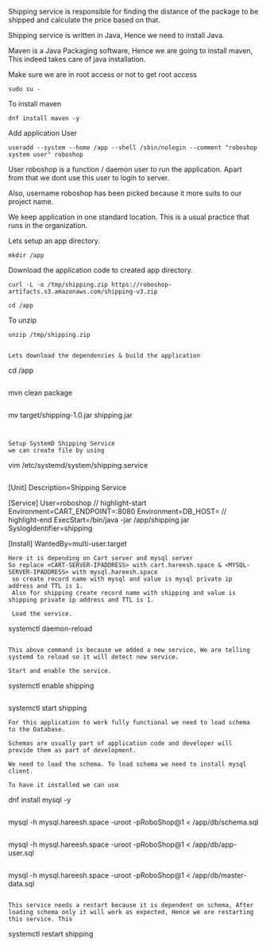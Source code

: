 Shipping service is responsible for finding the distance of the package to be shipped and calculate the price based on that.

Shipping service is written in Java, Hence we need to install Java.

Maven is a Java Packaging software, Hence we are going to install maven, This indeed takes care of java installation.

Make sure we are in root access or not to get root access
 ```
 sudo su -
 ```

 To install maven
 ```
dnf install maven -y
```

Add application User
```
useradd --system --home /app --shell /sbin/nologin --comment "roboshop system user" roboshop
```

User roboshop is a function / daemon user to run the application. Apart from that we dont use this user to login to server.

Also, username roboshop has been picked because it more suits to our project name.

We keep application in one standard location. This is a usual practice that runs in the organization.

Lets setup an app directory.
```
mkdir /app 
```

Download the application code to created app directory.
```
curl -L -o /tmp/shipping.zip https://roboshop-artifacts.s3.amazonaws.com/shipping-v3.zip 
```
```
cd /app
```

To unzip
```
unzip /tmp/shipping.zip
```
```

Lets download the dependencies & build the application
```
cd /app
```

```
mvn clean package
```
```
mv target/shipping-1.0.jar shipping.jar
```


Setup SystemD Shipping Service
we can create file by using
```
vim /etc/systemd/system/shipping.service
```
```
[Unit]
Description=Shipping Service

[Service]
User=roboshop
// highlight-start
Environment=CART_ENDPOINT=<CART-SERVER-IPADDRESS>:8080
Environment=DB_HOST=<MYSQL-SERVER-IPADDRESS>
// highlight-end
ExecStart=/bin/java -jar /app/shipping.jar
SyslogIdentifier=shipping

[Install]
WantedBy=multi-user.target
```
Here it is depending on Cart server and mysql server
So replace <CART-SERVER-IPADDRESS> with cart.hareesh.space & <MYSQL-SERVER-IPADDRESS> with mysql.hareesh.space 
 so create record name with mysql and value is mysql private ip address and TTL is 1.
 Also for shipping create record name with shipping and value is shipping private ip address and TTL is 1.

 Load the service.
```
systemctl daemon-reload
```

This above command is because we added a new service, We are telling systemd to reload so it will detect new service.

Start and enable the service.
```
systemctl enable shipping 
```

```
systemctl start shipping
```
For this application to work fully functional we need to load schema to the Database.

Schemas are usually part of application code and developer will provide them as part of development.

We need to load the schema. To load schema we need to install mysql client.

To have it installed we can use
```
dnf install mysql -y 
```

```
mysql -h mysql.hareesh.space -uroot -pRoboShop@1 < /app/db/schema.sql
```

```
mysql -h mysql.hareesh.space -uroot -pRoboShop@1 < /app/db/app-user.sql 
```

```
mysql -h mysql.hareesh.space -uroot -pRoboShop@1 < /app/db/master-data.sql
```

This service needs a restart because it is dependent on schema, After loading schema only it will work as expected, Hence we are restarting this service. This

```
systemctl restart shipping
```